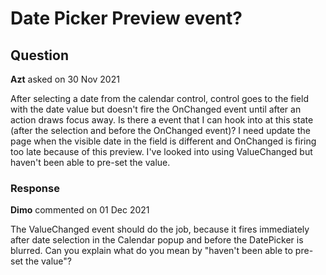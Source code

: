 # Date Picker Preview event?

## Question

**Azt** asked on 30 Nov 2021

After selecting a date from the calendar control, control goes to the field with the date value but doesn't fire the OnChanged event until after an action draws focus away. Is there a event that I can hook into at this state (after the selection and before the OnChanged event)? I need update the page when the visible date in the field is different and OnChanged is firing too late because of this preview. I've looked into using ValueChanged but haven't been able to pre-set the value.

### Response

**Dimo** commented on 01 Dec 2021

The ValueChanged event should do the job, because it fires immediately after date selection in the Calendar popup and before the DatePicker is blurred. Can you explain what do you mean by "haven't been able to pre-set the value"?
